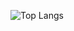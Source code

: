 ![Top Langs](https://github-readme-stats.vercel.app/api/top-langs/?username=wh73plash&layout=compact&theme=tokyonight)
